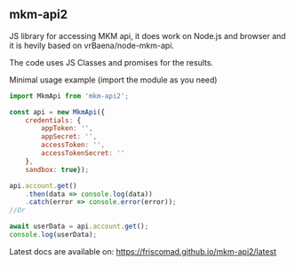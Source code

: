## mkm-api2

JS library for accessing MKM api, it does work on Node.js and browser and it is hevily based on vrBaena/node-mkm-api.

The code uses JS Classes and promises for the results.

Minimal usage example (import the module as you need)

```javascript
import MkmApi from 'mkm-api2';

const api = new MkmApi({
    credentials: {
        appToken: '',
        appSecret: '',
        accessToken: '',
        accessTokenSecret: ''
    },
    sandbox: true});

api.account.get()
    .then(data => console.log(data))
    .catch(error => console.error(error));
//Or

await userData = api.account.get();
console.log(userData);
```

Latest docs are available on: https://friscomad.github.io/mkm-api2/latest
